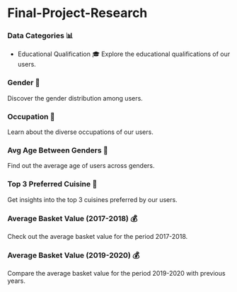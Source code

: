 # Final-Project-Research

### Data Categories 📊
- Educational Qualification 🎓
Explore the educational qualifications of our users.

### Gender 🚻
Discover the gender distribution among users.

### Occupation 💼
Learn about the diverse occupations of our users.

### Avg Age Between Genders 🎂
Find out the average age of users across genders.

### Top 3 Preferred Cuisine 🍜
Get insights into the top 3 cuisines preferred by our users.

### Average Basket Value (2017-2018) 💰
Check out the average basket value for the period 2017-2018.

### Average Basket Value (2019-2020) 💰
Compare the average basket value for the period 2019-2020 with previous years.

